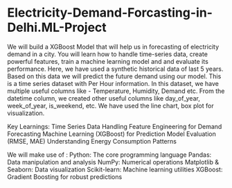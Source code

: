 # Electricity-Demand-Forcasting-in-Delhi.ML-Project
We will build a XGBoost Model that will help us in forecasting of electricity demand in a city. 
You will learn how to handle time-series data, create powerful features, train a machine learning model and and evaluate its performance.
Here, we have used a synthetic historical data of last 5 years. Based on this data we will predict the future demand using our model.
This is a time series dataset with Per Hour information. In this dataset, we have multiple useful columns like - Temperature, Humidity, Demand etc.
From the datetime column, we created other useful columns like day_of_year, week_of_year, is_weekend, etc.
We have used the line chart, box plot for visualization.

Key Learnings:
Time Series Data Handling
Feature Engineering for Demand Forecasting
Machine Learning (XGBoost) for Prediction
Model Evaluation (RMSE, MAE)
Understanding Energy Consumption Patterns

We will make use of :
Python: The core programming language
Pandas: Data manipulation and analysis
NumPy: Numerical operations
Matplotlib & Seaborn: Data visualization
Scikit-learn: Machine learning utilities
XGBoost: Gradient Boosting for robust predictions
